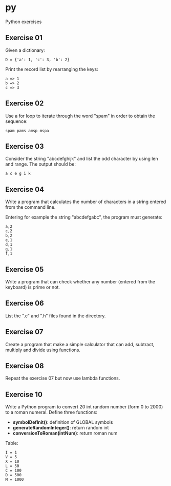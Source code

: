 # py
Python exercises

## Exercise 01
Given a dictionary:
```
D = {'a': 1, 'c': 3, 'b': 2}
```
Print the record list by rearranging the keys:
```
a => 1
b => 2
c => 3
```

## Exercise 02
Use a for loop to iterate through the word "spam" in order to obtain the sequence:
```
spam pams amsp mspa
```

## Exercise 03
Consider the string "abcdefghijk" and list the odd character by using len and range.
The output should be:
```
a c e g i k
```

## Exercise 04
Write a program that calculates the number of characters in a string entered from the command line.

Entering for example the string "abcdefgabc", the program must generate:
```
a,2
c,2
b,2
e,1
d,1
g,1
f,1
```

## Exercise 05
Write a program that can check whether any number (entered from the keyboard) is prime or not.

## Exercise 06
List the ".c" and ".h" files found in the directory.

## Exercise 07
Create a program that make a simple calculator that can add, subtract, multiply and divide using functions.

## Exercise 08
Repeat the exercise 07 but now use lambda functions.

## Exercise 10
Write a Python program to convert 20 int random number (form 0 to 2000) to a roman numeral.
Define three functions:
- **symbolDefInit()**: definition of GLOBAL symbols
- **generateRandomInteger()**: return random int
- **conversionToRoman(intNum)**: return roman num

Table:
```
I = 1
V = 5
X = 10
L = 50
C = 100
D = 500
M = 1000
```